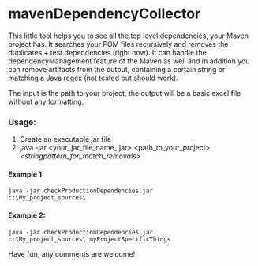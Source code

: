 # mavenDependencyCollector
This little tool helps you to see all the top level dependencies, your Maven project has. It searches your POM files recursively and removes the duplicates + test dependencies (right now). It can handle the dependencyManagement feature of the Maven as well and in addition you can remove artifacts from the output, containing a certain string or matching a Java regex (not tested but should work).

The input is the path to your project, the output will be a basic excel file without any formatting. 

<h3>Usage:</h3>
<ol>
<li> Create an executable jar file</li>
<li> java -jar &ltyour_jar_file_name_.jar&gt &ltpath_to_your_project&gt <i>&ltstringpattern_for_match_removals&gt</i> </li>
</ol>

<h4>Example 1:</h4>

<code>java -jar checkProductionDependencies.jar c:\My_project_sources\ </code>

<h4>Example 2:</h4>

<code>java -jar checkProductionDependencies.jar c:\My_project_sources\ myProjectSpecificThings </code>

Have fun, any comments are welcome!

